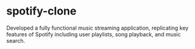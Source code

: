 # spotify-clone
Developed a fully functional music streaming application, replicating key features of Spotify including user playlists, song playback, and music search.
